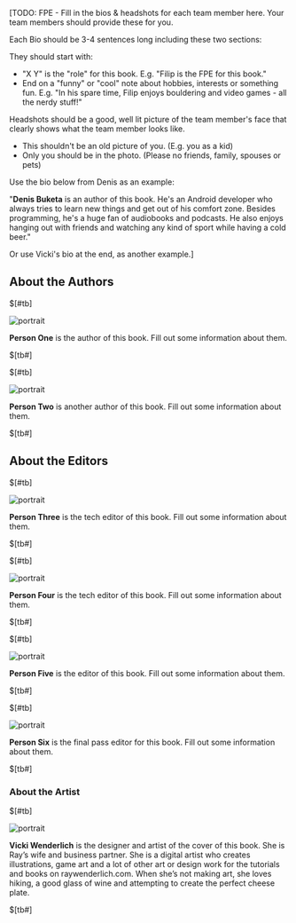 [TODO: FPE - Fill in the bios & headshots for each team member here. Your team members should provide these for you.

Each Bio should be 3-4 sentences long including these two sections:

They should start with:

* "X Y" is the "role" for this book. E.g. "Filip is the FPE for this book."
* End on a "funny" or "cool" note about hobbies, interests or something fun. E.g. "In his spare time, Filip enjoys bouldering and video games - all the nerdy stuff!"

Headshots should be a good, well lit picture of the team member's face that clearly shows what the team member looks like.

* This shouldn't be an old picture of you. (E.g. you as a kid)
* Only you should be in the photo. (Please no friends, family, spouses or pets)

Use the bio below from Denis as an example:

"**Denis Buketa** is an author of this book. He's an Android developer who always tries to learn new things and get out of his comfort zone. Besides programming, he's a huge fan of audiobooks and podcasts. He also enjoys hanging out with friends and watching any kind of sport while having a cold beer."

Or use Vicki's bio at the end, as another example.]



## About the Authors

$[#tb]

![portrait](images/placeholder-image.png)

**Person One** is the author of this book. Fill out some information about them.

$[tb#]

$[#tb]

![portrait](images/placeholder-image.png)

**Person Two** is another author of this book. Fill out some information about them.

$[tb#]

## About the Editors

$[#tb]

![portrait](images/placeholder-image.png)

**Person Three** is the tech editor of this book. Fill out some information about them.

$[tb#]

$[#tb]

![portrait](images/placeholder-image.png)

**Person Four** is the tech editor of this book. Fill out some information about them.

$[tb#]

$[#tb]

![portrait](images/placeholder-image.png)

**Person Five** is the editor of this book.  Fill out some information about them.

$[tb#]


$[#tb]

![portrait](images/placeholder-image.png)

**Person Six** is the final pass editor for this book. Fill out some information about them.

$[tb#]

### About the Artist 


$[#tb]

![portrait](images/Vicki-Wenderlich.jpeg)

**Vicki Wenderlich** is the designer and artist of the cover of this book. She is Ray’s wife and business partner. She is a digital artist who creates illustrations, game art and a lot of other art or design work for the tutorials and books on raywenderlich.com. When she’s not making art, she loves hiking, a good glass of wine and attempting to create the perfect cheese plate.

$[tb#]

